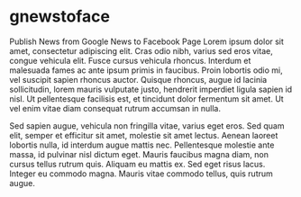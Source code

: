 # gnewstoface
Publish News from Google News to Facebook Page
Lorem ipsum dolor sit amet, consectetur adipiscing elit. Cras odio nibh, varius sed eros vitae, congue vehicula elit. Fusce cursus vehicula rhoncus. Interdum et malesuada fames ac ante ipsum primis in faucibus. Proin lobortis odio mi, vel suscipit sapien rhoncus auctor. Quisque rhoncus, augue id lacinia sollicitudin, lorem mauris vulputate justo, hendrerit imperdiet ligula sapien id nisl. Ut pellentesque facilisis est, et tincidunt dolor fermentum sit amet. Ut vel enim vitae diam consequat rutrum accumsan in nulla.

Sed sapien augue, vehicula non fringilla vitae, varius eget eros. Sed quam elit, semper et efficitur sit amet, molestie sit amet lectus. Aenean laoreet lobortis nulla, id interdum augue mattis nec. Pellentesque molestie ante massa, id pulvinar nisl dictum eget. Mauris faucibus magna diam, non cursus tellus rutrum quis. Aliquam eu mattis ex. Sed eget risus lacus. Integer eu commodo magna. Mauris vitae commodo tellus, quis rutrum augue.


